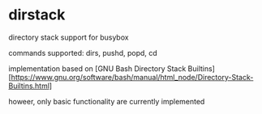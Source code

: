 # dirstack

directory stack support for busybox

commands supported: dirs, pushd, popd, cd

implementation based on [GNU Bash Directory Stack Builtins][https://www.gnu.org/software/bash/manual/html_node/Directory-Stack-Builtins.html]

howeer, only basic functionality are currently implemented

